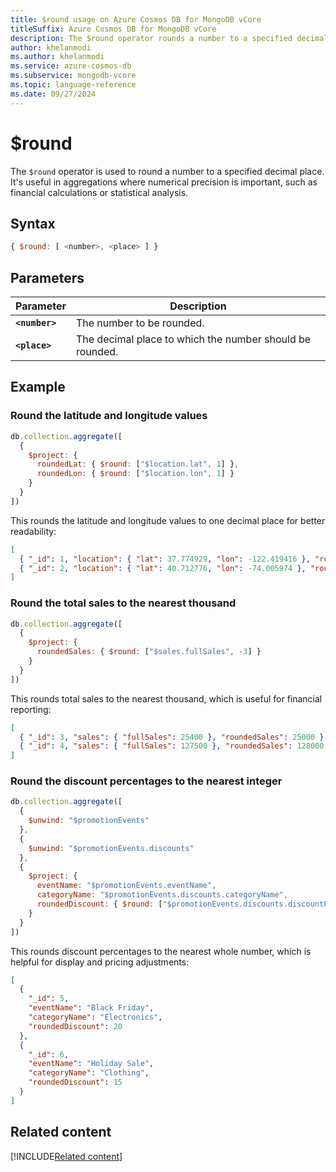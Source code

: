 ```yaml
---
title: $round usage on Azure Cosmos DB for MongoDB vCore
titleSuffix: Azure Cosmos DB for MongoDB vCore
description: The $round operator rounds a number to a specified decimal place.
author: khelanmodi
ms.author: khelanmodi
ms.service: azure-cosmos-db
ms.subservice: mongodb-vcore
ms.topic: language-reference
ms.date: 09/27/2024
---
```


# $round

The `$round` operator is used to round a number to a specified decimal place. It's useful in aggregations where numerical precision is important, such as financial calculations or statistical analysis.

## Syntax

```javascript
{ $round: [ <number>, <place> ] }
```

## Parameters

| Parameter | Description |
| --- | --- |
| **`<number>`** | The number to be rounded. |
| **`<place>`** | The decimal place to which the number should be rounded. |

## Example

### Round the latitude and longitude values

```javascript
db.collection.aggregate([
  {
    $project: {
      roundedLat: { $round: ["$location.lat", 1] },
      roundedLon: { $round: ["$location.lon", 1] }
    }
  }
])
```

This rounds the latitude and longitude values to one decimal place for better readability:
```json
[
  { "_id": 1, "location": { "lat": 37.774929, "lon": -122.419416 }, "roundedLat": 37.8, "roundedLon": -122.4 },
  { "_id": 2, "location": { "lat": 40.712776, "lon": -74.005974 }, "roundedLat": 40.7, "roundedLon": -74.0 }
]
```

### Round the total sales to the nearest thousand

```javascript
db.collection.aggregate([
  {
    $project: {
      roundedSales: { $round: ["$sales.fullSales", -3] }
    }
  }
])
```

This rounds total sales to the nearest thousand, which is useful for financial reporting:
```json
[
  { "_id": 3, "sales": { "fullSales": 25400 }, "roundedSales": 25000 },
  { "_id": 4, "sales": { "fullSales": 127500 }, "roundedSales": 128000 }
]
```

### Round the discount percentages to the nearest integer

```javascript
db.collection.aggregate([
  {
    $unwind: "$promotionEvents"
  },
  {
    $unwind: "$promotionEvents.discounts"
  },
  {
    $project: {
      eventName: "$promotionEvents.eventName",
      categoryName: "$promotionEvents.discounts.categoryName",
      roundedDiscount: { $round: ["$promotionEvents.discounts.discountPercentage", 0] }
    }
  }
])
```

This rounds discount percentages to the nearest whole number, which is helpful for display and pricing adjustments:
```json
[
  {
    "_id": 5,
    "eventName": "Black Friday",
    "categoryName": "Electronics",
    "roundedDiscount": 20
  },
  {
    "_id": 6,
    "eventName": "Holiday Sale",
    "categoryName": "Clothing",
    "roundedDiscount": 15
  }
]
```


## Related content
[!INCLUDE[Related content](../includes/related-content.md)]